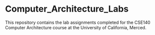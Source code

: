 # Computer_Architecture_Labs
This repository contains the lab assignments completed for the CSE140 Computer Architecture course at the University of California, Merced.
